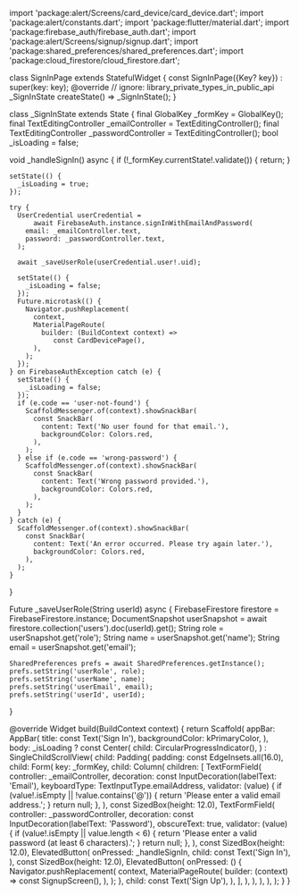 import 'package:alert/Screens/card_device/card_device.dart';
import 'package:alert/constants.dart';
import 'package:flutter/material.dart';
import 'package:firebase_auth/firebase_auth.dart';
import 'package:alert/Screens/signup/signup.dart';
import 'package:shared_preferences/shared_preferences.dart';
import 'package:cloud_firestore/cloud_firestore.dart';

class SignInPage extends StatefulWidget {
  const SignInPage({Key? key}) : super(key: key);
  @override
  // ignore: library_private_types_in_public_api
  _SignInState createState() => _SignInState();
}

class _SignInState extends State<SignInPage> {
  final GlobalKey<FormState> _formKey = GlobalKey<FormState>();
  final TextEditingController _emailController = TextEditingController();
  final TextEditingController _passwordController = TextEditingController();
  bool _isLoading = false;

  void _handleSignIn() async {
    if (!_formKey.currentState!.validate()) {
      return;
    }

    setState(() {
      _isLoading = true;
    });

    try {
      UserCredential userCredential =
          await FirebaseAuth.instance.signInWithEmailAndPassword(
        email: _emailController.text,
        password: _passwordController.text,
      );

      await _saveUserRole(userCredential.user!.uid);

      setState(() {
        _isLoading = false;
      });
      Future.microtask(() {
        Navigator.pushReplacement(
          context,
          MaterialPageRoute(
            builder: (BuildContext context) =>
               const CardDevicePage(),
          ),
        );
      });
    } on FirebaseAuthException catch (e) {
      setState(() {
        _isLoading = false;
      });
      if (e.code == 'user-not-found') {
        ScaffoldMessenger.of(context).showSnackBar(
          const SnackBar(
            content: Text('No user found for that email.'),
            backgroundColor: Colors.red,
          ),
        );
      } else if (e.code == 'wrong-password') {
        ScaffoldMessenger.of(context).showSnackBar(
          const SnackBar(
            content: Text('Wrong password provided.'),
            backgroundColor: Colors.red,
          ),
        );
      }
    } catch (e) {
      ScaffoldMessenger.of(context).showSnackBar(
        const SnackBar(
          content: Text('An error occurred. Please try again later.'),
          backgroundColor: Colors.red,
        ),
      );
    }
  }

  Future<void> _saveUserRole(String userId) async {
    FirebaseFirestore firestore = FirebaseFirestore.instance;
    DocumentSnapshot userSnapshot =
        await firestore.collection('users').doc(userId).get();
    String role = userSnapshot.get('role');
    String name = userSnapshot.get('name');
    String email = userSnapshot.get('email');

    SharedPreferences prefs = await SharedPreferences.getInstance();
    prefs.setString('userRole', role);
    prefs.setString('userName', name);
    prefs.setString('userEmail', email);
    prefs.setString('userId', userId);
  }


  @override
  Widget build(BuildContext context) {
    return Scaffold(
      appBar: AppBar(
        title: const Text('Sign In'),
        backgroundColor: kPrimaryColor,
      ),
      body: _isLoading
          ? const Center(
              child: CircularProgressIndicator(),
            )
          : SingleChildScrollView(
              child: Padding(
                padding: const EdgeInsets.all(16.0),
                child: Form(
                  key: _formKey,
                  child: Column(
                    children: [
                      TextFormField(
                        controller: _emailController,
                        decoration: const InputDecoration(labelText: 'Email'),
                        keyboardType: TextInputType.emailAddress,
                        validator: (value) {
                          if (value!.isEmpty || !value.contains('@')) {
                            return 'Please enter a valid email address.';
                          }
                          return null;
                        },
                      ),
                      const SizedBox(height: 12.0),
                      TextFormField(
                        controller: _passwordController,
                        decoration:
                            const InputDecoration(labelText: 'Password'),
                        obscureText: true,
                        validator: (value) {
                          if (value!.isEmpty || value.length < 6) {
                            return 'Please enter a valid password (at least 6 characters).';
                          }
                          return null;
                        },
                      ),
                      const SizedBox(height: 12.0),
                      ElevatedButton(
                        onPressed: _handleSignIn,
                        child: const Text('Sign In'),
                      ),
                      const SizedBox(height: 12.0),
                      ElevatedButton(
                        onPressed: () {
                          Navigator.pushReplacement(
                            context,
                            MaterialPageRoute(
                              builder: (context) => const SignupScreen(),
                            ),
                          );
                        },
                        child: const Text('Sign Up'),
                      ),
                    ],
                  ),
                ),
              ),
            ),
    );
  }
}
